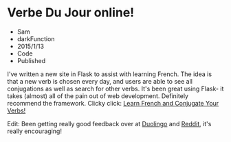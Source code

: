 # Verbe Du Jour online!
- Sam
- darkFunction
- 2015/1/13
- Code
- Published

I've written a new site in Flask to assist with learning French. The idea is that a new verb is chosen every day, and users are able to see all conjugations as well as search for other verbs. It's been great using Flask- it takes (almost) all of the pain out of web development. Definitely recommend the framework. Clicky click: [Learn French and Conjugate Your Verbs!](http://www.verbedujour.com)

Edit: Been getting really good feedback over at [Duolingo](https://www.duolingo.com/comment/6441685) and [Reddit](http://www.reddit.com/r/French/comments/2sc6m7/i_made_a_site_to_help_you_learn_one_verb_a_day/), it's really encouraging!
